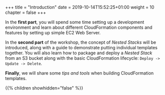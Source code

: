 +++
title = "Introduction"
date = 2019-10-14T15:52:25+01:00
weight = 10
chapter = false
+++

In the **first part**, you will spend some time setting up a development environment and learn about 
different CloudFormation components and features by setting up simple EC2 Web Server. 

In the **second part** of the workshop, the concept of _Nested Stacks_ will be introduced, along with a guide to 
demonstrate putting individual templates together. You will also learn how to package and deploy a _Nested Stack_ 
from an S3 bucket along with the basic CloudFormation lifecycle: `Deploy -> Update -> Delete`.

**Finally**, we will share some _tips and tools_ when building CloudFormation templates.

{{% children showhidden="false" %}}